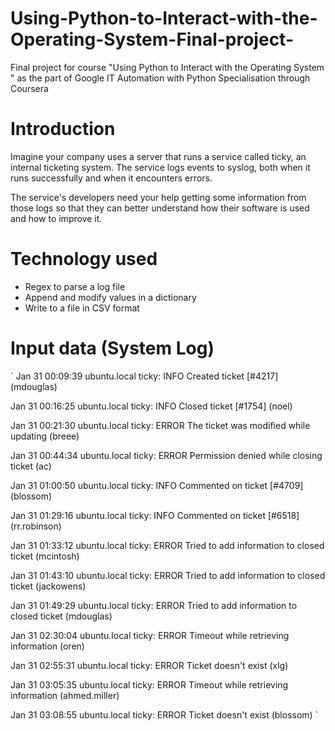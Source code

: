 # Using-Python-to-Interact-with-the-Operating-System-Final-project-
Final project for course "Using Python to Interact with the Operating System "  as the part of Google IT Automation with Python Specialisation through Coursera

# Introduction
Imagine your company uses a server that runs a service called ticky, an internal ticketing system. The service logs events to syslog, both when it runs successfully and when it encounters errors.

The service's developers need your help getting some information from those logs so that they can better understand how their software is used and how to improve it.

# Technology used
* Regex to parse a log file
* Append and modify values in a dictionary
* Write to a file in CSV format

# Input data (System Log)

`
Jan 31 00:09:39 ubuntu.local ticky: INFO Created ticket [#4217] (mdouglas)

Jan 31 00:16:25 ubuntu.local ticky: INFO Closed ticket [#1754] (noel)

Jan 31 00:21:30 ubuntu.local ticky: ERROR The ticket was modified while updating (breee)

Jan 31 00:44:34 ubuntu.local ticky: ERROR Permission denied while closing ticket (ac)

Jan 31 01:00:50 ubuntu.local ticky: INFO Commented on ticket [#4709] (blossom)

Jan 31 01:29:16 ubuntu.local ticky: INFO Commented on ticket [#6518] (rr.robinson)

Jan 31 01:33:12 ubuntu.local ticky: ERROR Tried to add information to closed ticket (mcintosh)

Jan 31 01:43:10 ubuntu.local ticky: ERROR Tried to add information to closed ticket (jackowens)

Jan 31 01:49:29 ubuntu.local ticky: ERROR Tried to add information to closed ticket (mdouglas)

Jan 31 02:30:04 ubuntu.local ticky: ERROR Timeout while retrieving information (oren)

Jan 31 02:55:31 ubuntu.local ticky: ERROR Ticket doesn't exist (xlg)

Jan 31 03:05:35 ubuntu.local ticky: ERROR Timeout while retrieving information (ahmed.miller)

Jan 31 03:08:55 ubuntu.local ticky: ERROR Ticket doesn't exist (blossom)
`
